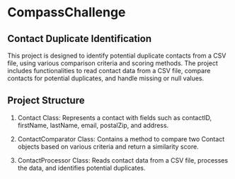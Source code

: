 # CompassChallenge

## Contact Duplicate Identification

This project is designed to identify potential duplicate contacts from a CSV file, using various comparison criteria and
scoring methods. The project includes functionalities to read contact data from a CSV file, compare contacts for
potential duplicates, and handle missing or null values.

## Project Structure

1. Contact Class: Represents a contact with fields such as contactID, firstName, lastName, email, postalZip, and
   address.

2. ContactComparator Class: Contains a method to compare two Contact objects based on various criteria and return a
   similarity score.

3. ContactProcessor Class: Reads contact data from a CSV file, processes the data, and identifies potential duplicates.